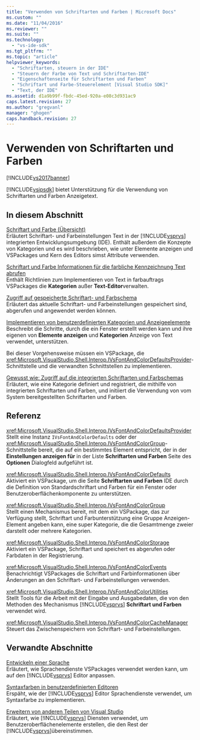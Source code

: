 ```yaml
---
title: "Verwenden von Schriftarten und Farben | Microsoft Docs"
ms.custom: ""
ms.date: "11/04/2016"
ms.reviewer: ""
ms.suite: ""
ms.technology: 
  - "vs-ide-sdk"
ms.tgt_pltfrm: ""
ms.topic: "article"
helpviewer_keywords: 
  - "Schriftarten, steuern in der IDE"
  - "Steuern der Farbe von Text und Schriftarten-IDE"
  - "Eigenschaftenseite für Schriftarten und Farben"
  - "Schriftart und Farbe-Steuerelement [Visual Studio SDK]"
  - "Text, der IDE"
ms.assetid: d1a9b99f-fbdc-45ed-920a-e08c3d931ac9
caps.latest.revision: 27
ms.author: "gregvanl"
manager: "ghogen"
caps.handback.revision: 27
---
```

# Verwenden von Schriftarten und Farben
[!INCLUDE[vs2017banner](../code-quality/includes/vs2017banner.md)]

[!INCLUDE[vsipsdk](../extensibility/includes/vsipsdk_md.md)] bietet Unterstützung für die Verwendung von Schriftarten und Farben Anzeigetext.  
  
## In diesem Abschnitt  
 [Schriftart und Farbe \(Übersicht\)](../extensibility/font-and-color-overview.md)  
 Erläutert Schriftart\- und Farbeinstellungen Text in der [!INCLUDE[vsprvs](../code-quality/includes/vsprvs_md.md)] integrierten Entwicklungsumgebung \(IDE\).  Enthält außerdem die Konzepte von Kategorien und es wird beschrieben, wie unter Elemente anzeigen und VSPackages und Kern des Editors simst Attribute verwenden.  
  
 [Schriftart und Farbe Informationen für die farbliche Kennzeichnung Text abrufen](../extensibility/getting-font-and-color-information-for-text-colorization.md)  
 Enthält Richtlinien zum Implementieren von Text in farbauftrags VSPackages die **Kategorien** außer **Text\-Editor**verwalten.  
  
 [Zugriff auf gespeicherte Schriftart\- und Farbschema](../extensibility/accessing-stored-font-and-color-settings.md)  
 Erläutert das aktuelle Schriftart\- und Farbeinstellungen gespeichert sind, abgerufen und angewendet werden können.  
  
 [Implementieren von benutzerdefinierten Kategorien und Anzeigeelemente](../extensibility/implementing-custom-categories-and-display-items.md)  
 Beschreibt die Schritte, durch die ein Fenster erstellt werden kann und ihre eigenen von **Elemente anzeigen** und **Kategorien** Anzeige von Text verwendet, unterstützen.  
  
 Bei dieser Vorgehensweise müssen ein VSPackage, die <xref:Microsoft.VisualStudio.Shell.Interop.IVsFontAndColorDefaultsProvider>\-Schnittstelle und die verwandten Schnittstellen zu implementieren.  
  
 [Gewusst wie: Zugriff auf die integrierten Schriftarten und Farbschemas](../extensibility/how-to-access-the-built-in-fonts-and-color-scheme.md)  
 Erläutert, wie eine Kategorie definiert und registriert, die mithilfe von integrierten Schriftarten und Farben, und initiiert die Verwendung von vom System bereitgestellten Schriftarten und Farben.  
  
## Referenz  
 <xref:Microsoft.VisualStudio.Shell.Interop.IVsFontAndColorDefaultsProvider>  
 Stellt eine Instanz `IVsFontAndColorDefaults` oder der <xref:Microsoft.VisualStudio.Shell.Interop.IVsFontAndColorGroup>\-Schnittstelle bereit, die auf ein bestimmtes Element entspricht, der in der **Einstellungen anzeigen für** in der Liste **Schriftarten und Farben** Seite des **Optionen** Dialogfeld aufgeführt ist.  
  
 <xref:Microsoft.VisualStudio.Shell.Interop.IVsFontAndColorDefaults>  
 Aktiviert ein VSPackage, um die Seite **Schriftarten und Farben** IDE durch die Definition von Standardschriftart und Farben für ein Fenster oder Benutzeroberflächenkomponente zu unterstützen.  
  
 <xref:Microsoft.VisualStudio.Shell.Interop.IVsFontAndColorGroup>  
 Stellt einen Mechanismus bereit, mit dem ein VSPackage, das zur Verfügung stellt, Schriftart und Farbunterstützung eine Gruppe Anzeigen\-Element angeben kann, eine super Kategorie, die die Gesamtmenge zweier darstellt oder mehrere Kategorien.  
  
 <xref:Microsoft.VisualStudio.Shell.Interop.IVsFontAndColorStorage>  
 Aktiviert ein VSPackage, Schriftart und speichert es abgerufen oder Farbdaten in der Registrierung.  
  
 <xref:Microsoft.VisualStudio.Shell.Interop.IVsFontAndColorEvents>  
 Benachrichtigt VSPackages die Schriftart und Farbinformationen über Änderungen an den Schriftart\- und Farbeinstellungen verwenden.  
  
 <xref:Microsoft.VisualStudio.Shell.Interop.IVsFontAndColorUtilities>  
 Stellt Tools für die Arbeit mit der Eingabe und Ausgabedaten, die von den Methoden des Mechanismus [!INCLUDE[vsprvs](../code-quality/includes/vsprvs_md.md)] **Schriftart und Farben** verwendet wird.  
  
 <xref:Microsoft.VisualStudio.Shell.Interop.IVsFontAndColorCacheManager>  
 Steuert das Zwischenspeichern von Schriftart\- und Farbeinstellungen.  
  
## Verwandte Abschnitte  
 [Entwickeln einer Sprache](../extensibility/internals/developing-a-legacy-language-service.md)  
 Erläutert, wie Sprachendienste VSPackages verwendet werden kann, um auf den [!INCLUDE[vsprvs](../code-quality/includes/vsprvs_md.md)] Editor anpassen.  
  
 [Syntaxfarben in benutzerdefinierten Editoren](../extensibility/syntax-coloring-in-custom-editors.md)  
 Erspäht, wie der [!INCLUDE[vsprvs](../code-quality/includes/vsprvs_md.md)] Editor Sprachendienste verwendet, um Syntaxfarbe zu implementieren.  
  
 [Erweitern von anderen Teilen von Visual Studio](../extensibility/extending-other-parts-of-visual-studio.md)  
 Erläutert, wie [!INCLUDE[vsprvs](../code-quality/includes/vsprvs_md.md)] Diensten verwendet, um Benutzeroberflächenelemente erstellen, die den Rest der [!INCLUDE[vsprvs](../code-quality/includes/vsprvs_md.md)]übereinstimmen.